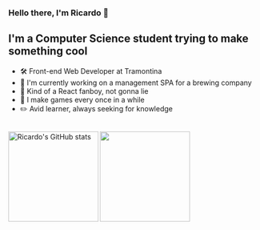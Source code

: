 ### Hello there, I'm Ricardo 👋

## I'm a Computer Science student trying to make something cool

- 🛠 Front-end Web Developer at Tramontina
- 🍺 I'm currently working on a management SPA for a brewing company
- 🌌 Kind of a React fanboy, not gonna lie
- 🚀 I make games every once in a while
- ✏️ Avid learner, always seeking for knowledge

<br>

<div>
  <img height="180em" align="left" alt="Ricardo's GitHub stats" src="https://github-readme-stats.vercel.app/api?      username=RicardoDalcin&show_icons=true&hide_border=true&theme=dracula&count_private=true" />
  <img height="180em" src="https://github-readme-stats.vercel.app/api/top-langs/?username=RicardoDalcin&layout=compact&langs_count=7&theme=dracula"/>
</div>


